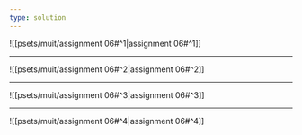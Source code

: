 ```yaml
---
type: solution
---
```


![[psets/muit/assignment 06#^1|assignment 06#^1]]

---

![[psets/muit/assignment 06#^2|assignment 06#^2]]

---

![[psets/muit/assignment 06#^3|assignment 06#^3]]

---

![[psets/muit/assignment 06#^4|assignment 06#^4]]